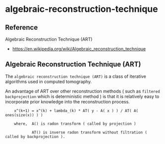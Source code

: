 # algebraic-reconstruction-technique

## Reference
Algebraic Reconstruction Technique (ART)
- https://en.wikipedia.org/wiki/Algebraic_reconstruction_technique

## Algebraic Reconstruction Technique (ART)
The `algebraic reconstruction technique (ART)` is a class of iterative algorithms used in computed tomography. 

An advantage of ART over other reconstruction methods ( such as `filtered backprojection` which is deterministic method ) is that it is relatively easy to incorporate prior knowledge into the reconstruction process.

        x^(k+1) = x^(k) + lambda_(k) * AT( y - A( x ) ) / AT( A( ones(size(x)) ) )
        
        where,  A() is radon transform ( called by projection ) 
        
                AT() is inverse radon transform without filtration ( called by backprojection ).
